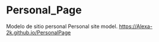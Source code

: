 # Personal_Page
Modelo de sitio personal
Personal site model.
https://Alexa-2k.github.io/PersonalPage
